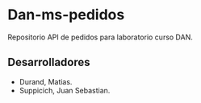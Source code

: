 # Dan-ms-pedidos

Repositorio API de pedidos para laboratorio curso DAN. 

## Desarrolladores

- Durand, Matias. 
- Suppicich, Juan Sebastian.
